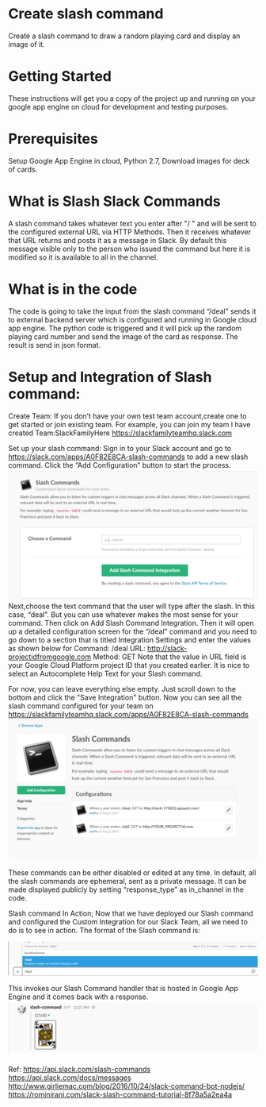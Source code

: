 
# Create slash command
Create a slash command to draw a random playing card and display an image of it.

# Getting Started
These instructions will get you a copy of the project up and running on your google app engine on cloud for development and testing purposes. 

# Prerequisites
Setup Google App Engine in cloud, Python 2.7, Download images for deck of cards.

# What is Slash Slack Commands
A slash command takes whatever text you enter after "/ " and will be sent to the configured external URL via HTTP Methods. Then it receives whatever that URL returns and posts it as a message in Slack. By default this message visible only to the person who issued the command but here it is modified so it is available to all in the channel.

# What is in the code
The code is going to take the input from the slash command “/deal” sends it to external backend server which is configured and running in Google cloud app engine. The python code is triggered and it will pick up the random playing card number and send the image of the card as response. The result is send in json format.

# Setup and Integration of Slash command:
Create Team:
If you don’t have your own test team account,create one to get started or join existing team.
For example, you can join my team I have created
Team:SlackFamilyHere
https://slackfamilyteamhq.slack.com

Set up your slash command:
Sign in to your Slack account and go to https://slack.com/apps/A0F82E8CA-slash-commands to add a new slash command.
Click the “Add Configuration” button to start the process.
![Add a new configuration](AddSlashIntegration.png)
Next,choose the text command that the user will type after the slash. In this case, “deal”. But you can use whatever makes the most sense for your command. 
Then click on Add Slash Command Integration.
Then it will open up a detailed configuration screen for the “/deal” command and you need to go down to a section that is titled Integration Settings and enter the values as shown below for
Command: /deal
URL: http://slack-projectidfromgoogle.com
Method: GET
Note that the value in URL field is your Google Cloud Platform project ID that you created earlier.
It is nice to select an Autocomplete Help Text for your Slash command.

For now, you can leave everything else empty. Just scroll down to the bottom and click the "Save Integration" button.
Now you can see all the slash command configured for your team on 
https://slackfamilyteamhq.slack.com/apps/A0F82E8CA-slash-commands
![Your slash command details](SlashCommandConfig.png)  

These commands can be either disabled or edited at any time.
In default, all the slash commands are ephemeral, sent as a private message.
It can be made displayed publicly by setting “response_type” as in_channel in the code. 

Slash command In Action;
Now that we have deployed our Slash command and configured the Custom Integration for our Slack Team, all we need to do is to see in action.
The format of the Slash command is:

![Your slash command details](DealSlashCommand.png) 



This invokes our Slash Command handler that is hosted in Google App Engine and it comes back with a response.
![Your slash command details](ImageOfCard.png) 


Ref: 
https://api.slack.com/slash-commands
https://api.slack.com/docs/messages
http://www.girliemac.com/blog/2016/10/24/slack-command-bot-nodejs/
https://rominirani.com/slack-slash-command-tutorial-8f78a5a2ea4a
